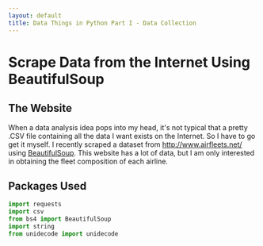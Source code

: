 ```yaml
---
layout: default
title: Data Things in Python Part I - Data Collection
---
```

Scrape Data from the Internet Using BeautifulSoup
=================================================

The Website
-----------
When a data analysis idea pops into my head, it's not typical that a pretty .CSV file containing all the data I want exists on the Internet. So I have to go get it myself. I recently scraped a dataset from http://www.airfleets.net/ using [BeautifulSoup](http://www.crummy.com/software/BeautifulSoup/bs4/doc/). This website has a lot of data, but I am only interested in obtaining the fleet composition of each airline.

Packages Used
-------------
```python
import requests
import csv
from bs4 import BeautifulSoup
import string
from unidecode import unidecode
```
